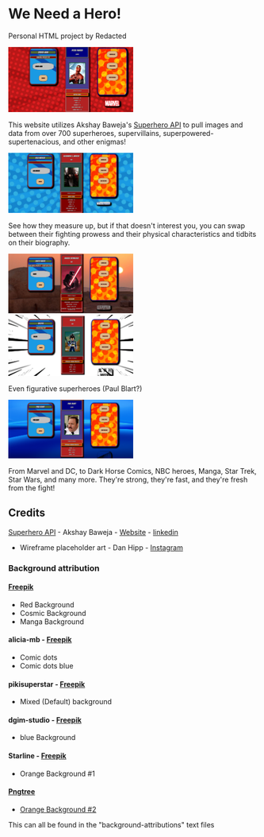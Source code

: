 # We Need a Hero!

Personal HTML project by Redacted

<img src="./example-pulls/spider-man-marvel.png" width="50%" height="50%">

This website utilizes Akshay Baweja's [Superhero API](https://superheroapi.com/api/) to pull images and data from over 700 superheroes, supervillains, superpowered- supertenacious, and other enigmas!

<img src="./example-pulls/alex-mercer-prototype.png" width="50%" height="50%">

See how they measure up, but if that doesn't interest you, you can swap between their fighting prowess and their physical characteristics and tidbits on their biography.

<img src="./example-pulls/darth-vader-star-wars.png" width="50%" height="50%">

<img src="./example-pulls/vegeta-dbz.png" width="50%" height="50%">

Even figurative superheroes (Paul Blart?)

<img src="./example-pulls/paul-blart-mall-cop.png" width="50%" height="50%">

From Marvel and DC, to Dark Horse Comics, NBC heroes, Manga, Star Trek, Star Wars, and many more. They're strong, they're fast, and they're fresh from the fight!

## Credits

[Superhero API](https://superheroapi.com/api/) - Akshay Baweja - [Website](https://akshaybaweja.com/) - [linkedin](https://www.linkedin.com/in/akshaybaweja/)
* Wireframe placeholder art - Dan Hipp - [Instagram](https://www.instagram.com/danhipp/)

### Background attribution
#### [Freepik](https://www.freepik.com/author/freepik)
* Red Background 
* Cosmic Background 
* Manga Background 

#### alicia-mb - [Freepik](https://www.freepik.com/author/alicia-mb)
* Comic dots 
* Comic dots blue 

#### pikisuperstar - [Freepik](https://www.freepik.com/author/pikisuperstar)
* Mixed (Default) background
#### dgim-studio - [Freepik](https://www.freepik.com/author/dgim-studio)
* blue Background
#### Starline - [Freepik](https://www.freepik.com/author/starline)
* Orange Background #1 
#### [Pngtree](https://pngtree.com)
* [Orange Background #2](https://pngtree.com/freebackground/pop-style-halftone-background_1442148.html)

This can all be found in the "background-attributions" text files